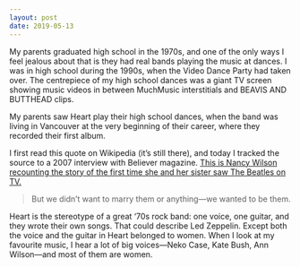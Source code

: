 ```yaml
---
layout: post
date: 2019-05-13
---
```


My parents graduated high school in the 1970s, and one of the only ways I feel jealous about that is they had real bands playing the music at dances. I was in high school during the 1990s, when the Video Dance Party had taken over. The centrepiece of my high school dances was a giant TV screen showing music videos in between MuchMusic interstitials and BEAVIS AND BUTTHEAD clips. 

My parents saw Heart play their high school dances, when the band was living in Vancouver at the very beginning of their career, where they recorded their first album.

I first read this quote on Wikipedia (it’s still there), and today I tracked the source to a 2007 interview with Believer magazine. [This is Nancy Wilson recounting the story of the first time she and her sister saw The Beatles on TV.](https://believermag.com/an-interview-with-nancy-wilson/)

>But we didn’t want to marry them or anything—we wanted to be them.

Heart is the stereotype of a great ‘70s rock band: one voice, one guitar, and they wrote their own songs. That could describe Led Zeppelin. Except both the voice and the guitar in Heart belonged to women. When I look at my favourite music, I hear a lot of big voices—Neko Case, Kate Bush, Ann Wilson—and most of them are women.
